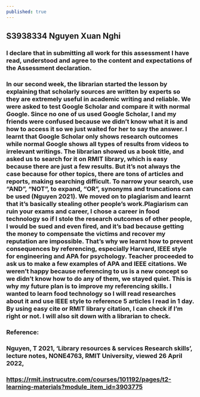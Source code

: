 ```yaml
---
published: true
---
```

## S3938334 Nguyen Xuan Nghi 
### I declare that in submitting all work for this assessment I have read, understood and agree to the content and expectations of the Assessment declaration.

### In our second week, the librarian started the lesson by explaining that scholarly sources are written by experts so they are extremely useful in academic writing and reliable. We were asked to test Google Scholar and compare it with normal Google. Since no one of us used Google Scholar, I and my friends were confused because we didn’t know what it is and how to access it so we just waited for her to say the answer. I learnt that Google Scholar only shows research outcomes while normal Google shows all types of results from videos to irrelevant writings. The librarian showed us a book title, and asked us to search for it on RMIT library, which is easy because there are just a few results. But it’s not always the case because for other topics, there are tons of articles and reports, making searching difficult. To narrow your search, use “AND”, “NOT”, to expand, “OR”, synonyms and truncations can be used (Nguyen 2021). We moved on to plagiarism and learnt that it’s basically stealing other people’s work.Plagiarism can ruin your exams and career, I chose a career in food technology so if I stole the research outcomes of other people, I would be sued and even fired, and it’s bad because getting the money to compensate the victims and recover my reputation are impossible. That’s why we learnt how to prevent consequences by referencing, especially Harvard, IEEE style for engineering and APA for psychology. Teacher proceeded to ask us to make a few examples of APA and IEEE citations. We weren’t happy because referencing to us is a new concept so we didn’t know how to do any of them, we stayed quiet. This is why my future plan is to improve my referencing skills. I wanted to learn food technology so I will read researches about it and use IEEE style to reference 5 articles I read in 1 day. By using easy cite or RMIT library citation, I can check if I’m right or not. I will also sit down with a librarian to check.

### Reference:

### Nguyen, T 2021, ‘Library resources & services Research skills’, lecture notes, NONE4763, RMIT University, viewed 26 April 2022, 
### <https://rmit.instrucutre.com/courses/101192/pages/t2-learning-materials?module_item_id=3903775>

